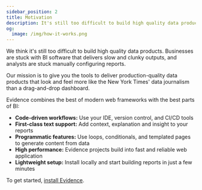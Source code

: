 ```yaml
---
sidebar_position: 2
title: Motivation
description: It's still too difficult to build high quality data products. We give you the tools to deliver production-quality data products that feel more like the New York Times' data journalism than a drag-and-drop dashboard.
og:
  image: /img/how-it-works.png
---
```


We think it's still too difficult to build high quality data products. Businesses are stuck with BI software that delivers slow and clunky outputs, and analysts are stuck manually configuring reports.

Our mission is to give you the tools to deliver production-quality data products that look and feel more like the New York Times' data journalism than a drag-and-drop dashboard.

Evidence combines the best of modern web frameworks with the best parts of BI:

- **Code-driven workflows:** Use your IDE, version control, and CI/CD tools
- **First-class text support:** Add context, explanation and insight to your reports
- **Programmatic features:** Use loops, conditionals, and templated pages to generate content from data
- **High performance:** Evidence projects build into fast and reliable web application
- **Lightweight setup:** Install locally and start building reports in just a few minutes

To get started, [install Evidence](/install-evidence).
